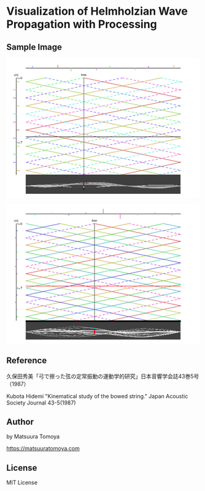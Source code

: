 # Visualization of Helmholzian Wave Propagation with Processing

## Sample Image

![](./B2.png)

![](./B5.png)


## Reference

久保田秀美「弓で擦った弦の定常振動の運動学的研究」日本音響学会誌43巻5号（1987）

Kubota Hidemi "Kinematical study of the bowed string." Japan Acoustic Society Journal 43-5(1987)

## Author

by Matsuura Tomoya

<https://matsuuratomoya.com>

## License

MIT License
